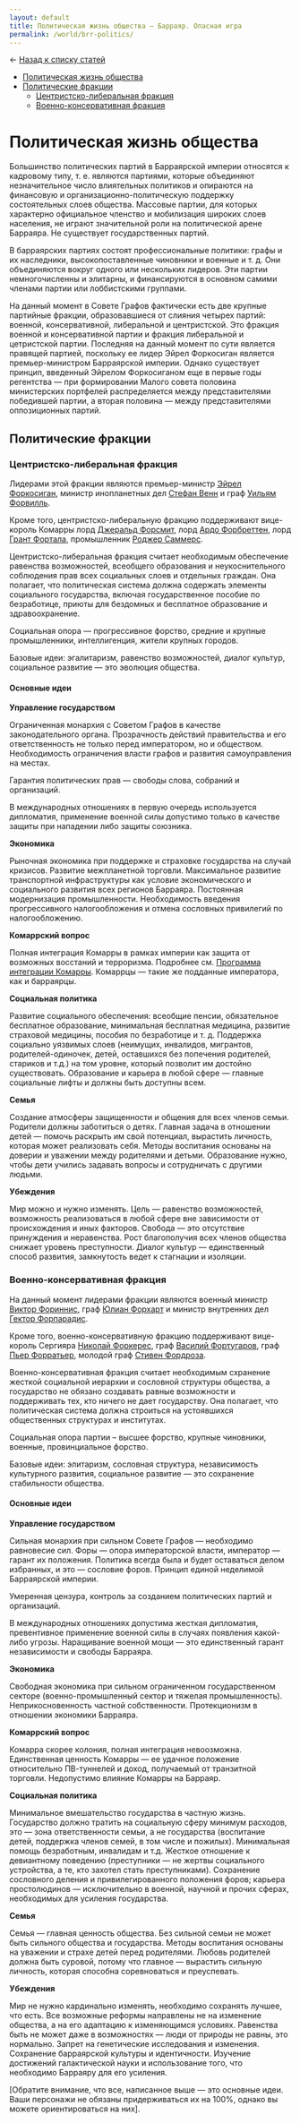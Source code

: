 ```yaml
---
layout: default
title: Политическая жизнь общества — Барраяр. Опасная игра
permalink: /world/brr-politics/
---
```

&larr; [Назад к списку статей](/world/)

- [Политическая жизнь общества](/world/brr-politics/#Политическая-жизнь-общества)
- [Политические фракции](/world/brr-politics/#Политические-фракции)
	- [Центристско-либеральная фракция](/world/brr-politics/#Центристско-либеральная-фракция)
	- [Военно-консервативная фракция](/world/brr-politics/#Военно-консервативная-фракция)

# Политическая жизнь общества

Большинство политических партий в Барраярской империи относятся к кадровому типу, т. е. являются партиями, которые объединяют незначительное число влиятельных политиков и опираются на финансовую и организационно-политическую поддержку состоятельных слоев общества. Массовые партии, для которых характерно официальное членство и мобилизация широких слоев населения, не играют значительной роли на политической арене Барраяра. Не существует государственных партий.

В барраярских партиях состоят профессиональные политики: графы и их наследники, высокопоставленные чиновники и военные и т. д. Они объединяются вокруг одного или нескольких лидеров. Эти партии немногочисленны и элитарны, и финансируются в основном самими членами партии или лоббистскими группами.

На данный момент в Совете Графов фактически есть две крупные партийные фракции, образовавшиеся от слияния четырех партий: военной, консервативной, либеральной и центристской. Это фракция военной и консервативной партии и фракция либеральной и цетристской партии. Последняя на данный момент по сути является правящей партией, поскольку ее лидер Эйрел Форкосиган является премьер-министром Барраярской империи. Однако существует принцип, введенный Эйрелом Форкосиганом еще в первые годы регентства — при формировании Малого совета половина министерских портфелей распределяется между представителями победившей партии, а вторая половина — между представителями оппозиционных партий.

## Политические фракции

### Центристско-либеральная фракция

Лидерами этой фракции являются премьер-министр [Эйрел Форкосиган](https://joinrpg.ru/429/character/27420), министр инопланетных дел [Стефан Венн](https://joinrpg.ru/429/character/27434) и граф [Уильям Форвилль](https://joinrpg.ru/429/character/27987).

Кроме того, центристско-либеральную фракцию поддерживают вице-король Комарры лорд [Джеральд Форсмит](https://joinrpg.ru/429/character/27893), лорд [Ардо Форбреттен](https://joinrpg.ru/429/character/27945), лорд [Грант Фортала](https://joinrpg.ru/429/character/27933), промышленник [Роджер Саммерс](https://joinrpg.ru/429/character/28107).

Центристско-либеральная фракция считает необходимым обеспечение равенства возможностей, всеобщего образования и неукоснительного соблюдения прав всех социальных слоев и отдельных граждан. Она полагает, что политическая система должна содержать элементы социального государства, включая государственное пособие по безработице, приюты для бездомных и бесплатное образование и здравоохранение.

Социальная опора — прогрессивное форство, средние и крупные промышленники, интеллигенция, жители крупных городов.

Базовые идеи: эгалитаризм, равенство возможностей, диалог культур, социальное развитие — это эволюция общества.

#### Основные идеи

__Управление государством__

Ограниченная монархия с Советом Графов в качестве законодательного органа. Прозрачность действий правительства и его ответственность не только перед императором, но и обществом. Необходимость ограничения власти графов и развития самоуправления на местах.

Гарантия политических прав — свободы слова, собраний и организаций.

В международных отношениях в первую очередь используется дипломатия, применение военной силы допустимо только в качестве защиты при нападении либо защиты союзника.

__Экономика__

Рыночная экономика при поддержке и страховке государства на случай кризисов. Развитие межпланетной торговли. Максимальное развитие транспортной инфраструктуры как условие экономического и социального развития всех регионов Барраяра. Постоянная модернизация промышленности. Необходимость введения прогрессивного налогообложения и отмена сословных привилегий по налогообложению.

__Комаррский вопрос__

Полная интеграция Комарры в рамках империи как защита от возможных восстаний и терроризма. Подробнее см. [Программа интеграции Комарры](https://brr2019.ru/world/komarr/#Интеграция-Комарры). Комаррцы — такие же подданные императора, как и барраярцы.

__Социальная политика__

Развитие социального обеспечения: всеобщие пенсии, обязательное бесплатное образование, минимальная бесплатная медицина, развитие страховой медицины, пособия по безработице и т. д. Поддержка социально уязвимых слоев (неимущих, инвалидов, мигрантов, родителей-одиночек, детей, оставшихся без попечения родителей, стариков и т.д.) на том уровне, который позволит им достойно существовать. Образование и карьера в любой сфере — главные социальные лифты и должны быть доступны всем.

__Семья__

Создание атмосферы защищенности и общения для всех членов семьи. Родители должны заботиться о детях. Главная задача в отношении детей — помочь раскрыть им свой потенциал, вырастить личность, которая может реализовать себя. Методы воспитания основаны на доверии и уважении между родителями и детьми. Образование нужно, чтобы дети учились задавать вопросы и сотрудничать с другими людьми.

__Убеждения__

Мир можно и нужно изменять. Цель — равенство возможностей, возможность реализоваться в любой сфере вне зависимости от происхождения и иных факторов. Свобода — это отсутствие принуждения и неравенства. Рост благополучия всех членов общества снижает уровень преступности. Диалог культур — единственный способ развития, замкнутость ведет к стагнации и изоляции.


### Военно-консервативная фракция

На данный момент лидерами фракции являются военный министр [Виктор Фориннис](https://joinrpg.ru/429/character/27426), граф [Юлиан Форхарт](https://joinrpg.ru/429/character/27888) и министр внутренних дел [Гектор Форпарадис](https://joinrpg.ru/429/character/27428).

Кроме того, военно-консервативную фракцию поддерживают вице-король Сергияра [Николай Форкерес](https://joinrpg.ru/429/character/28070), граф [Василий Фортугаров](https://joinrpg.ru/429/character/28154), граф [Пьер Форратьер](https://joinrpg.ru/429/character/27447), молодой граф [Стивен Фордроза](https://joinrpg.ru/429/character/27427).

Военно-консервативная фракция считает необходимым схранение жесткой социальной иерархии и сословной структуры общества, а государство не обязано создавать равные возможности и поддерживать тех, кто ничего не дает государству. Она полагает, что политическая система должна строиться на устоявшихся общественных структурах и институтах.

Социальная опора партии – высшее форство, крупные чиновники, военные, провинциальное форство.

Базовые идеи: элитаризм, сословная структура, независимость культурного развития, социальное развитие — это сохранение стабильности общества.

#### Основные идеи

__Управление государством__

Сильная монархия при сильном Совете Графов — необходимо равновесие сил. Форы — опора императорской власти, император — гарант их положения. Политика всегда была и будет оставаться делом избранных, и это — сословие форов. Принцип единой неделимой Барраярской империи.

Умеренная цензура, контроль за созданием политических партий и организаций.

В международных отношениях допустима жесткая дипломатия, превентивное применение военной силы в случаях появления какой-либо угрозы. Наращивание военной мощи — это единственный гарант независимости и свободы Барраяра.

__Экономика__

Свободная экономика при сильном ограниченном государственном секторе (военно-промышленный сектор и тяжелая промышленность). Неприкосновенность частной собственности. Протекционизм в отношении экономики Барраяра.

__Комаррский вопрос__

Комарра скорее колония, полная интеграция невоозможна. Единственная ценность Комарры — ее удачное положение относительно ПВ-туннелей и доход, получаемый от транзитной торговли. Недопустимо влияние Комарры на Барраяр.

__Социальная политика__

Минимальное вмешательство государства в частную жизнь. Государство должно тратить на социальную сферу минимум расходов, это — зона ответственности семьи, а не государства (воспитание детей, поддержка членов семей, в том числе и пожилых). Минимальная  помощь безработным, инвалидам и т.д. Жесткое отношение к девиантному поведению (преступники — не жертвы социального устройства, а те, кто захотел стать преступниками). Сохранение сословного деления и привилегированного положения форов; карьера простолюдинов — исключительно в военной, научной и прочих сферах, необходимых для усиления государства.

__Семья__

Семья — главная ценность общества. Без сильной семьи не может быть сильного общества и государства. Методы воспитания основаны на уважении и страхе детей перед родителями. Любовь родителей должна быть суровой, потому что главное — вырастить сильную личность, которая способна соревноваться и преуспевать.

__Убеждения__

Мир не нужно кардинально изменять, необходимо сохранять лучшее, что есть. Все возможные реформы направлены не на изменение общества, а на его адаптацию к изменяющимся условиях. Равенства быть не может даже в возможностях — люди от природы не равны, это нормально. Запрет на генетические исследования и изменения. Сохранение барраярской культуры и идентичности. Изучение достижений галактической науки и использование того, что необходимо Барраяру для его усиления.

[Обратите внимание, что все, написанное выше — это основные идеи. Ваши персонажи не обязаны придерживаться их на 100%, однако вы можете ориентироваться на них].
